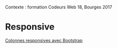 Contexte : formation Codeurs Web 18, Bourges 2017


# Responsive 

[Colonnes responsives avec Bootstrap](https://htmlpreview.github.io/?https://github.com/LaureBre/1responsive/blob/master/index.html)

